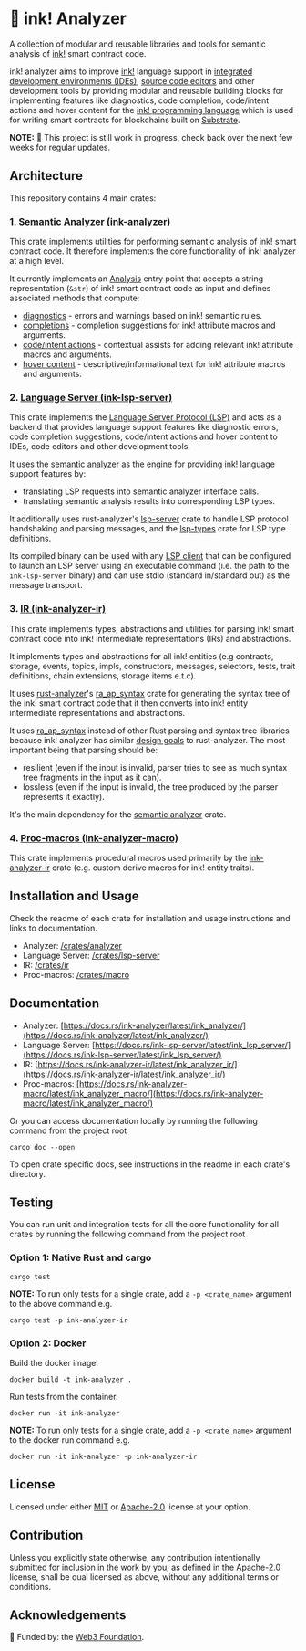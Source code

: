 # 🦑 ink! Analyzer

A collection of modular and reusable libraries and tools for semantic analysis of [ink!](https://use.ink/) smart contract code.

ink! analyzer aims to improve [ink!](https://use.ink/) language support in [integrated development environments (IDEs)](https://en.wikipedia.org/wiki/Integrated_development_environment), [source code editors](https://en.wikipedia.org/wiki/Source-code_editor) and other development tools by providing modular and reusable building blocks for implementing features like diagnostics, code completion, code/intent actions and hover content for the [ink! programming language](https://use.ink/) which is used for writing smart contracts for blockchains built on [Substrate](https://substrate.io/).

**NOTE:** 🚧 This project is still work in progress, check back over the next few weeks for regular updates.

## Architecture

This repository contains 4 main crates:

### 1. [Semantic Analyzer (ink-analyzer)](/crates/analyzer)

This crate implements utilities for performing semantic analysis of ink! smart contract code.
It therefore implements the core functionality of ink! analyzer at a high level.

It currently implements an [Analysis](/crates/analyzer/src/analysis.rs) entry point that accepts a string representation (`&str`) of ink! smart contract code as input and defines associated methods that compute:

- [diagnostics](/crates/analyzer/src/analysis/diagnostics.rs) - errors and warnings based on ink! semantic rules.
- [completions](/crates/analyzer/src/analysis/completions.rs) - completion suggestions for ink! attribute macros and arguments.
- [code/intent actions](/crates/analyzer/src/analysis/actions.rs) - contextual assists for adding relevant ink! attribute macros and arguments.
- [hover content](/crates/analyzer/src/analysis/hover.rs) - descriptive/informational text for ink! attribute macros and arguments.

### 2. [Language Server (ink-lsp-server)](/crates/lsp-server)

This crate implements the [Language Server Protocol (LSP)](https://microsoft.github.io/language-server-protocol/) and acts as a backend that provides language support features like diagnostic errors, code completion suggestions, code/intent actions and hover content to IDEs, code editors and other development tools.

It uses the [semantic analyzer](/crates/analyzer) as the engine for providing ink! language support features by:
- translating LSP requests into semantic analyzer interface calls.
- translating semantic analysis results into corresponding LSP types.

It additionally uses rust-analyzer's [lsp-server](https://docs.rs/lsp-server/latest/lsp_server/) crate to handle LSP protocol handshaking and parsing messages, and the [lsp-types](https://docs.rs/lsp-types/latest/lsp_types/) crate for LSP type definitions.

Its compiled binary can be used with any [LSP client](https://microsoft.github.io/language-server-protocol/implementors/tools/) that can be configured to launch an LSP server using an executable command (i.e. the path to the `ink-lsp-server` binary) and can use stdio (standard in/standard out) as the message transport.

### 3. [IR (ink-analyzer-ir)](/crates/ir)

This crate implements types, abstractions and utilities for parsing ink! smart contract code into ink! intermediate representations (IRs) and abstractions.

It implements types and abstractions for all ink! entities (e.g contracts, storage, events, topics, impls, constructors, messages, selectors, tests, trait definitions, chain extensions, storage items e.t.c).

It uses [rust-analyzer](https://github.com/rust-lang/rust-analyzer)'s [ra_ap_syntax](https://docs.rs/ra_ap_syntax/latest/ra_ap_syntax/) crate for generating the syntax tree
of the ink! smart contract code that it then converts into ink! entity intermediate representations and abstractions.

It uses [ra_ap_syntax](https://docs.rs/ra_ap_syntax/latest/ra_ap_syntax/) instead of other Rust parsing and syntax tree libraries because ink! analyzer has similar [design goals](https://github.com/rust-lang/rust-analyzer/blob/master/docs/dev/syntax.md#design-goals) to rust-analyzer.
The most important being that parsing should be:
- resilient (even if the input is invalid, parser tries to see as much syntax tree fragments in the input as it can).
- lossless (even if the input is invalid, the tree produced by the parser represents it exactly).

It's the main dependency for the [semantic analyzer](/crates/analyzer) crate.

### 4. [Proc-macros (ink-analyzer-macro)](/crates/macro)

This crate implements procedural macros used primarily by the [ink-analyzer-ir](/crates/ir) crate (e.g. custom derive macros for ink! entity traits).

## Installation and Usage

Check the readme of each crate for installation and usage instructions and links to documentation.

- Analyzer: [/crates/analyzer](/crates/analyzer)
- Language Server: [/crates/lsp-server](/crates/lsp-server)
- IR: [/crates/ir](/crates/ir)
- Proc-macros: [/crates/macro](/crates/macro)

## Documentation

- Analyzer: [https://docs.rs/ink-analyzer/latest/ink_analyzer/](https://docs.rs/ink-analyzer/latest/ink_analyzer/)
- Language Server: [https://docs.rs/ink-lsp-server/latest/ink_lsp_server/](https://docs.rs/ink-lsp-server/latest/ink_lsp_server/)
- IR: [https://docs.rs/ink-analyzer-ir/latest/ink_analyzer_ir/](https://docs.rs/ink-analyzer-ir/latest/ink_analyzer_ir/)
- Proc-macros: [https://docs.rs/ink-analyzer-macro/latest/ink_analyzer_macro/](https://docs.rs/ink-analyzer-macro/latest/ink_analyzer_macro/)

Or you can access documentation locally by running the following command from the project root

```shell
cargo doc --open
```

To open crate specific docs, see instructions in the readme in each crate's directory.

## Testing

You can run unit and integration tests for all the core functionality for all crates by running the following command from the project root

### Option 1: Native Rust and cargo

```shell
cargo test
```

**NOTE:** To run only tests for a single crate, add a `-p <crate_name>` argument to the above command e.g.
```shell
cargo test -p ink-analyzer-ir
```

### Option 2: Docker

Build the docker image.
```shell
docker build -t ink-analyzer .
```

Run tests from the container.
```shell
docker run -it ink-analyzer
```

**NOTE:** To run only tests for a single crate, add a `-p <crate_name>` argument to the docker run command e.g.
```shell
docker run -it ink-analyzer -p ink-analyzer-ir
```

## License

Licensed under either [MIT](/LICENSE-MIT) or [Apache-2.0](/LICENSE-APACHE) license at your option.

## Contribution

Unless you explicitly state otherwise, any contribution intentionally submitted
for inclusion in the work by you, as defined in the Apache-2.0 license, shall be
dual licensed as above, without any additional terms or conditions.

## Acknowledgements

🌱 Funded by: the [Web3 Foundation](https://web3.foundation/).
